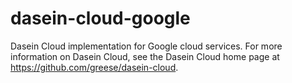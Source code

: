 dasein-cloud-google
===================

Dasein Cloud implementation for Google cloud services. For more information on Dasein Cloud, see the Dasein Cloud home page at https://github.com/greese/dasein-cloud.
